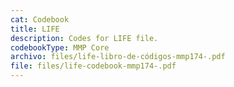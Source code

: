 ```yaml
---
cat: Codebook
title: LIFE
description: Codes for LIFE file.
codebookType: MMP Core
archivo: files/life-libro-de-códigos-mmp174-.pdf
file: files/life-codebook-mmp174-.pdf
---
```

